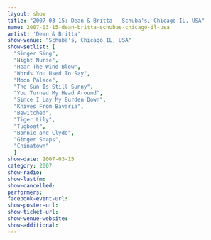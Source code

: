 ```yaml
---
layout: show
title: "2007-03-15: Dean & Britta - Schuba's, Chicago IL, USA"
name: 2007-03-15-dean-britta-schubas-chicago-il-usa
artist: 'Dean & Britta'
show-venue: "Schuba's, Chicago IL, USA"
show-setlist: [
  "Singer Sing",
  "Night Nurse",
  "Hear The Wind Blow",
  "Words You Used To Say",
  "Moon Palace",
  "The Sun Is Still Sunny",
  "You Turned My Head Around",
  "Since I Lay My Burden Down",
  "Knives From Bavaria",
  "Bewitched",
  "Tiger Lily",
  "Tugboat",
  "Bonnie and Clyde",
  "Ginger Snaps",
  "Chinatown"
  ]
show-date: 2007-03-15
category: 2007
show-radio: 
show-lastfm: 
show-cancelled: 
performers: 
facebook-event-url: 
show-poster-url: 
show-ticket-url: 
show-venue-website: 
show-additional: 
---
```


